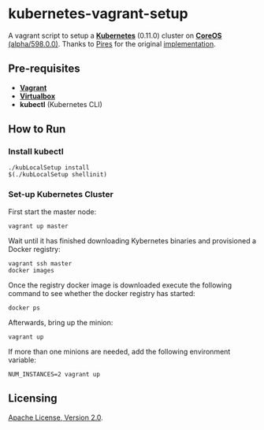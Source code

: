 # kubernetes-vagrant-setup
A vagrant script to setup a **[Kubernetes](https://github.com/GoogleCloudPlatform/kubernetes)** (0.11.0)
cluster on 
**[CoreOS](https://coreos.com)** [(alpha/598.0.0)](https://coreos.com/releases/). Thanks to [Pires](https://github.com/pires) for the original [implementation](https://github.com/pires/kubernetes-vagrant-coreos-cluster).

## Pre-requisites

 * **[Vagrant](https://www.vagrantup.com)**
 * **[Virtualbox](https://www.virtualbox.org)**
 * **kubectl** (Kubernetes CLI)

## How to Run

### Install kubectl

```
./kubLocalSetup install
$(./kubLocalSetup shellinit)
```

### Set-up Kubernetes Cluster

First start the master node:

```
vagrant up master
```

Wait until it has finished downloading Kybernetes binaries and provisioned a Docker registry:

```
vagrant ssh master
docker images
```

Once the registry docker image is downloaded execute the following command to see whether the docker registry has started:

```
docker ps
```

Afterwards, bring up the minion:

```
vagrant up
```

If more than one minions are needed, add the following environment variable:

```
NUM_INSTANCES=2 vagrant up
```

## Licensing

[Apache License, Version 2.0](http://opensource.org/licenses/Apache-2.0).
